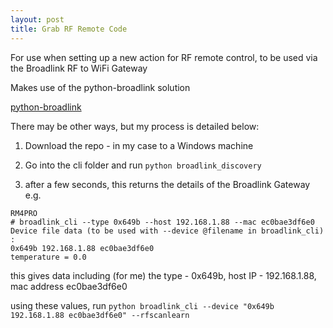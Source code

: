```yaml
---
layout: post
title: Grab RF Remote Code
---
```


For use when setting up a new action for RF remote control, to be used via the Broadlink RF to WiFi Gateway

Makes use of the python-broadlink solution

 [python-broadlink](https://github.com/mjg59/python-broadlink) 

 There may be other ways, but my process is detailed below:

 1. Download the repo - in my case to a Windows machine

 2. Go into the cli folder and run ```python broadlink_discovery```

 3. after a few seconds, this returns the details of the Broadlink Gateway
e.g.
```
RM4PRO
# broadlink_cli --type 0x649b --host 192.168.1.88 --mac ec0bae3df6e0
Device file data (to be used with --device @filename in broadlink_cli) :
0x649b 192.168.1.88 ec0bae3df6e0
temperature = 0.0
```

this gives data including (for me) the type - 0x649b, host IP - 192.168.1.88, mac address ec0bae3df6e0

using these values, run ```python broadlink_cli --device "0x649b 192.168.1.88 ec0bae3df6e0" --rfscanlearn```




